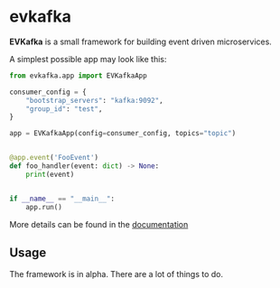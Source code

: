 # evkafka

**EVKafka** is a small framework for building event driven microservices.

A simplest possible app may look like this:

```python
from evkafka.app import EVKafkaApp

consumer_config = {
    "bootstrap_servers": "kafka:9092",
    "group_id": "test",
}

app = EVKafkaApp(config=consumer_config, topics="topic")


@app.event('FooEvent')
def foo_handler(event: dict) -> None:
    print(event)


if __name__ == "__main__":
    app.run()
```

More details can be found in the [documentation](https://evkafka.readthedocs.io/)
## Usage

The framework is in alpha. There are a lot of things to do.
